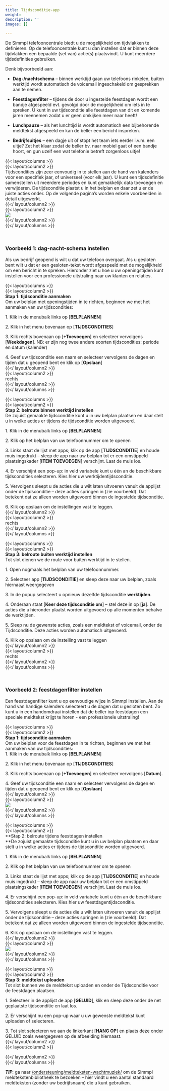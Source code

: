```yaml
---
title: Tijdsconditie-app
weight: 
description: ''
images: []

---
```

De Simmpl telefooncentrale biedt u de mogelijkheid om tijdvlakken te definieren. Op de telefooncentrale kunt u dan instellen dat er binnen deze tijdvlakken een bepaalde (set van) actie(s) plaatsvindt. U kunt meerdere tijdsdefinities gebruiken.

Denk bijvoorbeeld aan:

* **Dag-/nachtschema** – binnen werktijd gaan uw telefoons rinkelen, buiten werktijd wordt automatisch de voicemail ingeschakeld om gesprekken aan te nemen. 


* **Feestdagenfilter** – tijdens de door u ingestelde feestdagen wordt een bandje afgespeeld evt. gevolgd door de mogelijkheid om iets in te spreken. U kunt in uw tijdsconditie alle feestdagen van dit en komende jaren meenemen zodat u er geen omkijken meer naar heeft! 


* **Lunchpauze** – als het lunchtijd is wordt automatisch een bijbehorende meldtekst afgespeeld en kan de beller een bericht inspreken. 


* **Bedrijfsuitjes** – een dagje uit of stopt het team iets eerder i.v.m. een uitje? Zet het klaar zodat de beller bv. naar mobiel gaat of een bandje hoort, en gun uzelf een wat telefonie betreft zorgenloos uitje!

{{< layout/columns >}}  
 {{< layout/column2 >}}  
Tijdscondities zijn zeer eenvoudig in te stellen aan de hand van kalenders voor een specifiek jaar, of universeel (voor elk jaar). U kunt een tijdsdefinitie samenstellen uit meerdere periodes en kunt gemakkelijk data toevoegen en verwijderen. De tijdsconditie plaatst u in het belplan en daar zet u er de juiste acties onder. Op de volgende pagina’s worden enkele voorbeelden in detail uitgewerkt.  
 {{</ layout/column2 >}}  
 {{< layout/column2 >}}  
![](https://res.cloudinary.com/callvoip/image/upload/v1565015813/support-tijdsconditie1_mopzfb.png)  
 {{</ layout/column2 >}}  
{{</ layout/columns >}}

<br>

### Voorbeeld 1: dag-nacht-schema instellen

Als uw bedrijf geopend is wilt u dat uw telefoon overgaat. Als u gesloten bent wilt u dat er een gesloten-tekst wordt afgespeeld met de mogelijkheid om een bericht in te spreken. Hieronder ziet u hoe u uw openingstijden kunt instellen voor een professionele uitstraling naar uw klanten en relaties.

{{< layout/columns >}}  
 {{< layout/column2 >}}  
**Stap 1: tijdsconditie aanmaken**   
Om uw belplan met openingstijden in te richten, beginnen we met het aanmaken van uw tijdscondities: 

1\. Klik in de menubalk links op \[**BELPLANNEN**\] 

2\. Klik in het menu bovenaan op \[**TIJDSCONDITIES**\] 

3\. Klik rechts bovenaan op \[**+Toevoegen**\] en selecteer vervolgens \[**Weekdagen**\]. NB: er zijn nog twee andere soorten tijdscondities: periode en datum (kalender) 

4\. Geef uw tijdsconditie een naam en selecteer vervolgens de dagen en tijden dat u geopend bent en klik op \[**Opslaan**\]  
 {{</ layout/column2 >}}  
 {{< layout/column2 >}}  
 rechts  
 {{</ layout/column2 >}}  
{{</ layout/columns >}}

{{< layout/columns >}}  
 {{< layout/column2 >}}  
**Stap 2: belroute binnen werktijd instellen**   
De zojuist gemaakte tijdsconditie kunt u in uw belplan plaatsen en daar stelt u in welke acties er tijdens de tijdsconditie worden uitgevoerd. 

1\. Klik in de menubalk links op \[**BELPLANNEN**\] 

2\. Klik op het belplan van uw telefoonnummer om te openen 

3\. Links staat de lijst met apps; klik op de app \[**TIJDSCONDITIE**\] en houde muis ingedrukt – sleep de app naar uw belplan tot er een omstippeld plaatsingskader \[**ITEM TOEVOEGEN**\] verschijnt. Laat de muis los. 

4\. Er verschijnt een pop-up: in veld variabele kunt u één an de beschikbare tijdscondities selecteren. Kies hier uw werktijdentijdsconditie. 

5\. Vervolgens sleept u de acties die u wilt laten uitvoeren vanuit de applijst ónder de tijdsconditie – deze acties springen in (zie voorbeeld). Dat betekent dat ze alleen worden uitgevoerd binnen de ingestelde tijdsconditie. 

6\. Klik op opslaan om de instellingen vast te leggen.  
 {{</ layout/column2 >}}  
 {{< layout/column2 >}}  
 rechts  
 {{</ layout/column2 >}}  
{{</ layout/columns >}}

{{< layout/columns >}}  
 {{< layout/column2 >}}  
**Stap 3: belroute buiten werktijd instellen**   
Tot slot dienen we de route voor buiten werktijd in te stellen. 

1\. Open nogmaals het belplan van uw telefoonnummer. 

2\. Selecteer app \[**TIJDSCONDITIE**\] en sleep deze naar uw belplan, zoals hiernaast weergegeven 

3\. In de popup selecteert u opnieuw dezelfde tijdsconditie **werktijden**. 

4\. Onderaan staat \[**Keer deze tijdsconditie om**\] – stel deze in op \[**ja**\]. De acties die u hieronder plaatst worden uitgevoerd op alle momenten behalve de werktijden. 

5\. Sleep nu de gewenste acties, zoals een meldtekst of voicemail, onder de Tijdsconditie. Deze acties worden automatisch uitgevoerd. 

6\. Klik op opslaan om de instelling vast te leggen  
 {{</ layout/column2 >}}  
 {{< layout/column2 >}}  
 rechts  
 {{</ layout/column2 >}}  
{{</ layout/columns >}}

<br>

### Voorbeeld 2: feestdagenfilter instellen

Een feestdagenfilter kunt u op eenvoudige wijze in Simmpl instellen. Aan de hand van handige kalenders selecteert u de dagen dat u gesloten bent. Zo kunt u in een handomdraai instellen dat de beller iop feestdagen een speciale meldtekst krijgt te horen - een professionele uitstraling!

{{< layout/columns >}}  
 {{< layout/column2 >}}  
**Stap 1: tijdsconditie aanmaken**   
Om uw belplan voor de feestdagen in te richten, beginnen we met het aanmaken van uw tijdscondities:   
1\. Klik in de menubalk links op \[**BELPLANNEN**\] 

2\. Klik in het menu bovenaan op \[**TIJDSCONDITIES**\] 

3\. Klik rechts bovenaan op \[**+Toevoegen**\] en selecteer vervolgens \[**Datum**\]. 

4\. Geef uw tijdsconditie een naam en selecteer vervolgens de dagen en tijden dat u geopend bent en klik op \[**Opslaan**\]  
 {{</ layout/column2 >}}  
 {{< layout/column2 >}}  
![](https://res.cloudinary.com/callvoip/image/upload/v1565015963/support-tijdsconditie2_zw4vhl.png)  
 {{</ layout/column2 >}}  
{{</ layout/columns >}}

{{< layout/columns >}}  
 {{< layout/column2 >}}  
**Stap 2: belroute tijdens feestdagen instellen   
**De zojuist gemaakte tijdsconditie kunt u in uw belplan plaatsen en daar stelt u in welke acties er tijdens de tijdsconditie worden uitgevoerd. 

1\. Klik in de menubalk links op \[**BELPLANNEN**\] 

2\. Klik op het belplan van uw telefoonnummer om te openen 

3\. Links staat de lijst met apps; klik op de app \[**TIJDSCONDITIE**\] en houde muis ingedrukt – sleep de app naar uw belplan tot er een omstippeld plaatsingskader \[**ITEM TOEVOEGEN**\] verschijnt. Laat de muis los. 

4\. Er verschijnt een pop-up: in veld variabele kunt u één an de beschikbare tijdscondities selecteren. Kies hier uw feestdagentijdsconditie. 

5\. Vervolgens sleept u de acties die u wilt laten uitvoeren vanuit de applijst ónder de tijdsconditie – deze acties springen in (zie voorbeeld). Dat betekent dat ze alleen worden uitgevoerd binnen de ingestelde tijdsconditie. 

6\. Klik op opslaan om de instellingen vast te leggen.  
 {{</ layout/column2 >}}  
 {{< layout/column2 >}}  
![](https://res.cloudinary.com/callvoip/image/upload/v1565016095/support-tijdsconditie3_csocws.png)  
 {{</ layout/column2 >}}  
{{</ layout/columns >}}

{{< layout/columns >}}  
 {{< layout/column2 >}}  
**Stap 3: meldtekst uploaden**   
Tot slot kunnen we de meldtekst uploaden en onder de Tijdsconditie voor de feestdagen plaatsen. 

1\. Selecteer in de applijst de app \[**GELUID**\], klik en sleep deze onder de net geplaatste tijdsconditie en laat los. 

2\. Er verschijnt nu een pop-up waar u uw gewenste meldtekst kunt uploaden of selecteren. 

3\. Tot slot selecteren we aan de linkerkant \[**HANG OP**\] en plaats deze onder GELUID zoals weergegeven op de afbeelding hiernaast.  
 {{</ layout/column2 >}}  
 {{< layout/column2 >}}  
  
 {{</ layout/column2 >}}  
{{</ layout/columns >}}

**_TIP_**: ga naar [/ondersteuning/meldteksten-wachtmuziek/](/ondersteuning/meldteksten-wachtmuziek/ ) om de Simmpl meldtekstenbibliotheek te bezoeken – hier vindt u een aantal standaard meldteksten (zonder uw bedrijfsnaam) die u kunt gebruiken.